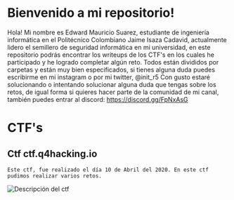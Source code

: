 # Bienvenido a mi repositorio!

Hola! Mi nombre es Edward Mauricio Suarez, estudiante de ingeniería informática en el Politécnico Colombiano Jaime Isaza Cadavid, actualmente lidero el semillero de seguridad informática en mi universidad, en este repositorio podrás encontrar los writeups de los CTF's en los cuales he participado y he logrado completar algún reto. Todos están divididos por carpetas y están muy bien especificados, si tienes alguna duda puedes escribirme en mi instagram o por mi twitter, @init_r5 Con gusto estaré solucionando o intentando solucionar alguna duda que tengas sobre los retos, de igual forma si quieres hacer parte de la comunidad de mi canal, también puedes entrar al discord: https://discord.gg/FpNxAsG

# CTF's 
## Ctf ctf.q4hacking.io
	Este ctf, fue realizado el día 10 de Abril del 2020. En este ctf pudimos realizar varios retos. 
![Descripción del ctf](https://i.imgur.com/lQob9E2.jpg)
